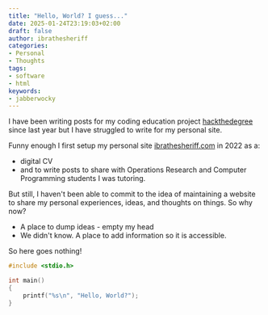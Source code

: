 ```yaml
---
title: "Hello, World? I guess..."
date: 2025-01-24T23:19:03+02:00
draft: false
author: ibrathesheriff
categories:
- Personal
- Thoughts
tags:
- software
- html
keywords:
- jabberwocky
---
```

I have been writing posts for my coding education project [hackthedegree](https://hackerbytes.hackthedegree.com/) since last year but I have struggled to write for my personal site.
<!--more-->
Funny enough I first setup my personal site [ibrathesheriff.com](https://ibrathesheriff.com/) in 2022 as a:
+ digital CV
+ and to write posts to share with Operations Research and Computer Programming students I was tutoring.

But still, I haven't been able to commit to the idea of maintaining a website to share my personal experiences, ideas, and thoughts on things. So why now?

+ A place to dump ideas - empty my head
+ We didn't know. A place to add information so it is accessible.

So here goes nothing!

```c
#include <stdio.h>

int main()
{
    printf("%s\n", "Hello, World?");
}
```